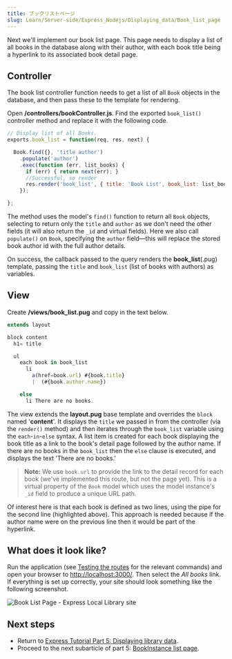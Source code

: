 ```yaml
---
title: ブックリストページ
slug: Learn/Server-side/Express_Nodejs/Displaying_data/Book_list_page
---
```

Next we'll implement our book list page. This page needs to display a list of all books in the database along with their author, with each book title being a hyperlink to its associated book detail page.

## Controller

The book list controller function needs to get a list of all `Book` objects in the database, and then pass these to the template for rendering.

Open **/controllers/bookController.js**. Find the exported `book_list()` controller method and replace it with the following code.

```js
// Display list of all Books.
exports.book_list = function(req, res, next) {

  Book.find({}, 'title author')
    .populate('author')
    .exec(function (err, list_books) {
      if (err) { return next(err); }
      //Successful, so render
      res.render('book_list', { title: 'Book List', book_list: list_books });
    });

};
```

The method uses the model's `find()` function to return all `Book` objects, selecting to return only the `title` and `author` as we don't need the other fields (it will also return the `_id` and virtual fields). Here we also call `populate()` on `Book`, specifying the `author` field—this will replace the stored book author id with the full author details.

On success, the callback passed to the query renders the **book_list**(.pug) template, passing the `title` and `book_list` (list of books with authors) as variables.

## View

Create **/views/book_list.pug** and copy in the text below.

```js
extends layout

block content
  h1= title

  ul
    each book in book_list
      li
        a(href=book.url) #{book.title}
        |  (#{book.author.name})

    else
      li There are no books.
```

The view extends the **layout.pug** base template and overrides the `block` named '**content**'. It displays the `title` we passed in from the controller (via the `render()` method) and then iterates through the `book_list` variable using the `each`-`in`-`else` syntax. A list item is created for each book displaying the book title as a link to the book's detail page followed by the author name. If there are no books in the `book_list` then the `else` clause is executed, and displays the text 'There are no books.'

> **Note:** We use `book.url` to provide the link to the detail record for each book (we've implemented this route, but not the page yet). This is a virtual property of the `Book` model which uses the model instance's `_id` field to produce a unique URL path.

Of interest here is that each book is defined as two lines, using the pipe for the second line (highlighted above). This approach is needed because if the author name were on the previous line then it would be part of the hyperlink.

## What does it look like?

Run the application (see [Testing the routes](/ja/docs/Learn/Server-side/Express_Nodejs/routes#Testing_the_routes) for the relevant commands) and open your browser to <http://localhost:3000/>. Then select the _All books_ link. If everything is set up correctly, your site should look something like the following screenshot.

![Book List Page - Express Local Library site](LocalLibary_Express_Book_List.png)

## Next steps

- Return to [Express Tutorial Part 5: Displaying library data](/ja/docs/Learn/Server-side/Express_Nodejs/Displaying_data).
- Proceed to the next subarticle of part 5: [BookInstance list page](/ja/docs/Learn/Server-side/Express_Nodejs/Displaying_data/BookInstance_list_page).
